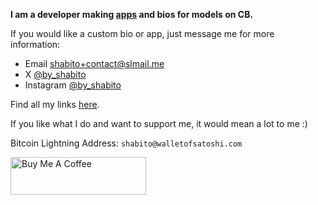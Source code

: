 **I am a developer making [apps](/cb-apps.md) and bios for models on CB.**

If you would like a custom bio or app, just message me for more information:

- Email [shabito+contact@slmail.me](mailto:shabito+contact@slmail.me)
- X [@by_shabito](https://x.com/by_shabito)
- Instagram [@by_shabito](https://instagram.com/by_shabito)

Find all my links [here](https://linktr.ee/shabito).

If you like what I do and want to support me, it would mean a lot to me :)

Bitcoin Lightning Address: `shabito@walletofsatoshi.com`

<a href="https://www.buymeacoffee.com/shabito" target="_blank"><img src="https://cdn.buymeacoffee.com/buttons/v2/default-yellow.png" alt="Buy Me A Coffee" style="height: 60px !important;width: 217px !important;" ></a>
